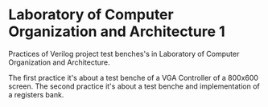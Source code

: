 # Laboratory of Computer Organization and Architecture 1

Practices of  Verilog project test benches's in Laboratory of Computer Organization and Architecture.

The first practice it's about a test benche of a VGA Controller of a 800x600 screen.
The second practice it's about a test benche and implementation of a registers bank.

